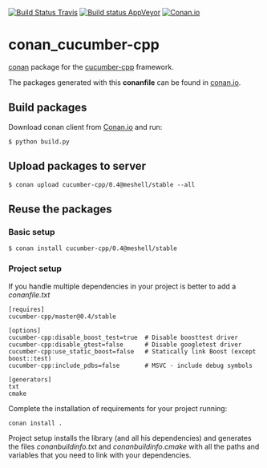 [![Build Status Travis](https://travis-ci.org/meshell/conan_cucumber-cpp.svg)](https://travis-ci.org/meshell/conan_cucumber-cpp)
[![Build status AppVeyor](https://ci.appveyor.com/api/projects/status/87xtvnlff3gef1ja?svg=true)](https://ci.appveyor.com/project//meshell/conan_cucumber-cpp)
[![Conan.io](https://img.shields.io/badge/conan.io-cucumber--cpp%2Fmaster-green.svg)](http://www.conan.io/source/cucumber-cpp/master/meshell/testing)


# conan_cucumber-cpp
[conan](https://www.conan.io/) package for the [cucumber-cpp](https://github.com/cucumber/cucumber-cpp) framework.

The packages generated with this **conanfile** can be found in [conan.io](https://conan.io/source/cucumber-cpp/master/meshell/testing).

## Build packages

Download conan client from [Conan.io](https://conan.io) and run:

    $ python build.py

## Upload packages to server

    $ conan upload cucumber-cpp/0.4@meshell/stable --all

## Reuse the packages

### Basic setup

    $ conan install cucumber-cpp/0.4@meshell/stable

### Project setup

If you handle multiple dependencies in your project is better to add a *conanfile.txt*

    [requires]
    cucumber-cpp/master@0.4/stable

    [options]
    cucumber-cpp:disable_boost_test=true  # Disable boosttest driver
    cucumber-cpp:disable_gtest=false      # Disable googletest driver
    cucumber-cpp:use_static_boost=false   # Statically link Boost (except boost::test)
    cucumber-cpp:include_pdbs=false       # MSVC - include debug symbols

    [generators]
    txt
    cmake

Complete the installation of requirements for your project running:</small></span>

    conan install .

Project setup installs the library (and all his dependencies) and generates the files *conanbuildinfo.txt* and *conanbuildinfo.cmake* with all the paths and variables that you need to link with your dependencies.
